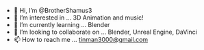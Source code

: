 - 👋 Hi, I’m @BrotherShamus3
- 👀 I’m interested in ... 3D Animation and music!
- 🌱 I’m currently learning ... Blender
- 💞️ I’m looking to collaborate on ... Blender, Unreal Engine, DaVinci
- 📫 How to reach me ... tinman3000@gmail.com

<!---
BrotherShamus3/BrotherShamus3 is a ✨ special ✨ repository because its `README.md` (this file) appears on your GitHub profile.
You can click the Preview link to take a look at your changes.
--->
